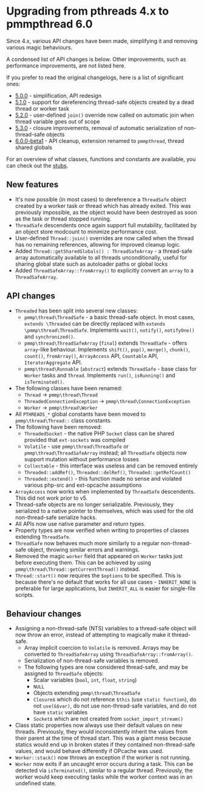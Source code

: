 # Upgrading from pthreads 4.x to pmmpthread 6.0

Since 4.x, various API changes have been made, simplifying it and removing various magic behaviours.

A condensed list of API changes is below. Other improvements, such as performance improvements, are not listed here.

If you prefer to read the original changelogs, here is a list of significant ones:
- [5.0.0](https://github.com/pmmp/ext-pmmpthread/releases/tag/5.0.0) - simplification, API redesign
- [5.1.0](https://github.com/pmmp/ext-pmmpthread/releases/tag/5.1.0) - support for dereferencing thread-safe objects created by a dead thread or worker task
- [5.2.0](https://github.com/pmmp/ext-pmmpthread/releases/tag/5.2.0) - user-defined `join()` override now called on automatic join when thread variable goes out of scope
- [5.3.0](https://github.com/pmmp/ext-pmmpthread/releases/tag/5.3.0) - closure improvements, removal of automatic serialization of non-thread-safe objects
- [6.0.0-beta1](https://github.com/pmmp/ext-pmmpthread/releases/tag/6.0.0-beta1) - API cleanup, extension renamed to `pmmpthread`, thread shared globals

For an overview of what classes, functions and constants are available, you can check out the [stubs](https://github.com/pmmp/ext-pmmpthread/tree/fork/stubs).

## New features
- It's now possible (in most cases) to dereference a `ThreadSafe` object created by a worker task or thread which has already exited. This was previously impossible, as the object would have been destroyed as soon as the task or thread stopped running.
- `ThreadSafe` descendents once again support full mutability, facilitated by an object store modcount to minimize performance cost.
- User-defined `Thread::join()` overrides are now called when the thread has no remaining references, allowing for improved cleanup logic.
- Added `Thread::getSharedGlobals() : ThreadSafeArray` - a thread-safe array automatically available to all threads unconditionally, useful for sharing global state such as autoloader paths or global locks
- Added `ThreadSafeArray::fromArray()` to explicitly convert an `array` to a `ThreadSafeArray`.

## API changes
- `Threaded` has been split into several new classes:
  - `pmmp\thread\ThreadSafe` - a basic thread-safe object. In most cases, `extends \Threaded` can be directly replaced with `extends \pmmp\thread\ThreadSafe`. Implements `wait()`, `notify()`, `notifyOne()` and `synchronized()`.
  - `pmmp\thread\ThreadSafeArray` (`final`) extends `ThreadSafe` - offers `array`-like behaviour. Implements `shift()`, `pop()`, `merge()`, `chunk()`, `count()`, `fromArray()`, `ArrayAccess` API, `Countable` API, `IteratorAggregate` API.
  - `pmmp\thread\Runnable` (`abstract`) extends `ThreadSafe` - base class for `Worker` tasks and `Thread`. Implements `run()`, `isRunning()` and `isTerminated()`.
- The following classes have been renamed:
  - `Thread` -> `pmmp\thread\Thread`
  - `ThreadedConnectionException` -> `pmmp\thread\ConnectionException`
  - `Worker` -> `pmmp\thread\Worker`
- All `PTHREADS_*` global constants have been moved to `pmmp\thread\Thread::` class constants.
- The following have been removed:
  - `ThreadedSocket` - the native PHP `Socket` class can be shared provided that `ext-sockets` was compiled
  - `Volatile` - use `pmmp\thread\ThreadSafe` or `pmmp\thread\ThreadSafeArray` instead; all `ThreadSafe` objects now support mutation without performance losses
  - `Collectable` - this interface was useless and can be removed entirely
  - `Threaded::addRef()`, `Threaded::delRef()`, `Threaded::getRefCount()`
  - `Threaded::extend()` - this function made no sense and violated various php-src and ext-opcache assumptions
- `ArrayAccess` now works when implemented by `ThreadSafe` descendents. This did not work prior to v5.
- Thread-safe objects are no longer serializable. Previously, they serialized to a native pointer to themselves, which was used for the old non-thread-safe serialize hacks.
- All APIs now use native parameter and return types.
- Property types are now verified when writing to properties of classes extending `ThreadSafe`.
- `ThreadSafe` now behaves much more similarly to a regular non-thread-safe object, throwing similar errors and warnings.
- Removed the magic `worker` field that appeared on `Worker` tasks just before executing them. This can be achieved by using `pmmp\thread\Thread::getCurrentThread()` instead.
- `Thread::start()` now requires the `$options` to be specified. This is because there's no default that works for all use cases - `INHERIT_NONE` is preferable for large applications, but `INHERIT_ALL` is easier for single-file scripts.

## Behaviour changes
- Assigning a non-thread-safe (NTS) variables to a thread-safe object will now throw an error, instead of attempting to magically make it thread-safe.
  - Array implicit coercion to `Volatile` is removed. Arrays may be converted to `ThreadSafeArray` using `ThreadSafeArray::fromArray()`.
  - Serialization of non-thread-safe variables is removed.
  - The following types are now considered thread-safe, and may be assigned to `ThreadSafe` objects:
    - Scalar variables (`bool`, `int`, `float`, `string`)
    - `NULL`
    - Objects extending `pmmp\thread\ThreadSafe`
    - `Closure`s which do not reference `$this` (use `static function`), do not `use(&$var)`, do not use non-thread-safe variables, and do not have `static` variables
    - `Socket`s which are not created from `socket_import_stream()`
- Class static properties now always use their default values on new threads. Previously, they would inconsistently inherit the values from their parent at the time of thread start. This was a giant mess because statics would end up in broken states if they contained non-thread-safe values, and would behave differently if OPcache was used.
- `Worker::stack()` now throws an exception if the worker is not running.
- `Worker` now exits if an uncaught error occurs during a task. This can be detected via `isTerminated()`, similar to a regular thread. Previously, the worker would keep executing tasks while the worker context was in an undefined state.

